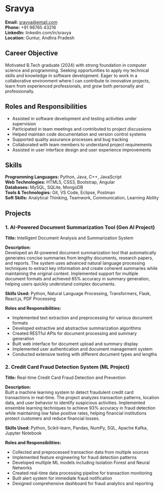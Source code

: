 # Sravya
**Email:** sravya@email.com  
**Phone:** +91 98765 43216  
**LinkedIn:** linkedin.com/in/sravya  
**Location:** Guntur, Andhra Pradesh  

## Career Objective
Motivated B.Tech graduate (2024) with strong foundation in computer science and programming. Seeking opportunities to apply my technical skills and knowledge in software development. Eager to work in a collaborative environment where I can contribute to innovative projects, learn from experienced professionals, and grow both personally and professionally.

## Roles and Responsibilities
- Assisted in software development and testing activities under supervision
- Participated in team meetings and contributed to project discussions
- Helped maintain code documentation and version control systems
- Supported quality assurance processes and bug tracking
- Collaborated with team members to understand project requirements
- Assisted in user interface design and user experience improvements

## Skills
**Programming Languages:** Python, Java, C++, JavaScript  
**Web Technologies:** HTML5, CSS3, Bootstrap, Angular  
**Databases:** MySQL, SQLite, MongoDB  
**Tools & Technologies:** Git, VS Code, Eclipse, Postman  
**Soft Skills:** Analytical Thinking, Teamwork, Communication, Learning Ability  

## Projects

### 1. AI-Powered Document Summarization Tool (Gen AI Project)
**Title:** Intelligent Document Analysis and Summarization System

**Description:**  
Developed an AI-powered document summarization tool that automatically generates concise summaries from lengthy documents, research papers, and reports. The system uses advanced natural language processing techniques to extract key information and create coherent summaries while maintaining the original context. Implemented support for multiple document formats and achieved 85% accuracy in summary generation, helping users quickly understand complex documents.

**Skills Used:** Python, Natural Language Processing, Transformers, Flask, React.js, PDF Processing

**Roles and Responsibilities:**
- Implemented text extraction and preprocessing for various document formats
- Developed extractive and abstractive summarization algorithms
- Created RESTful APIs for document processing and summary generation
- Built web interface for document upload and summary display
- Implemented user authentication and document management system
- Conducted extensive testing with different document types and lengths

### 2. Credit Card Fraud Detection System (ML Project)
**Title:** Real-time Credit Card Fraud Detection and Prevention

**Description:**  
Built a machine learning system to detect fraudulent credit card transactions in real-time. The project analyzes transaction patterns, location data, and user behavior to identify suspicious activities. Implemented ensemble learning techniques to achieve 93% accuracy in fraud detection while maintaining low false positive rates, helping financial institutions protect customers and reduce financial losses.

**Skills Used:** Python, Scikit-learn, Pandas, NumPy, SQL, Apache Kafka, Jupyter Notebook

**Roles and Responsibilities:**
- Collected and preprocessed transaction data from multiple sources
- Implemented feature engineering for fraud detection patterns
- Developed multiple ML models including Isolation Forest and Neural Networks
- Created real-time data processing pipeline for transaction monitoring
- Built alert system for immediate fraud notification
- Designed comprehensive dashboard for fraud analytics and reporting
